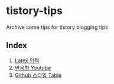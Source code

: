 # tistory-tips
Archive some tips for tistory blogging tips

## Index
1. [Latex 입력](https://github.com/Atelier-de-Orca/tistory-tips/blob/master/LaTex.md)
1. [반응형 Youtube](https://github.com/Atelier-de-Orca/tistory-tips/blob/master/Responsive-Youtube.md)
1. [Github 스타일 Table](https://github.com/Atelier-de-Orca/tistory-tips/blob/master/tableStyle.md)
